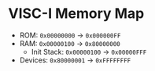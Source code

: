 # VISC-I Memory Map
- ROM: `0x00000000` -> `0x000000FF`
- RAM: `0x00000100` -> `0x80000000`
    - Init Stack: `0x00000100` -> `0x00000FFF`
- Devices: `0x80000001` -> `0xFFFFFFFF`